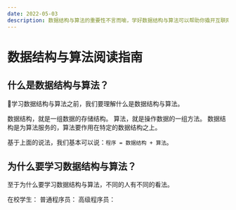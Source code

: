 ```yaml
---
date: 2022-05-03
description: 数据结构与算法的重要性不言而喻，学好数据结构与算法可以帮助你撬开互联网大厂的大门。
---
```


# 数据结构与算法阅读指南 <Badge text="Beta" />

## 什么是数据结构与算法？

:mag_right:学习数据结构与算法之前，我们要理解什么是数据结构与算法。

数据结构，就是一组数据的存储结构。
算法，就是操作数据的一组方法。
数据结构是为算法服务的，算法要作用在特定的数据结构之上。

基于上面的说法，我们基本可以说：`程序 = 数据结构 + 算法`。

## 为什么要学习数据结构与算法？

至于为什么要学习数据结构与算法，不同的人有不同的看法。

在校学生：
普通程序员：
高级程序员：

